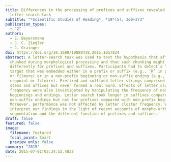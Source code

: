 ```yaml
---
title: Differences in the processing of prefixes and suffixes revealed by a
  letter-search task
subtitle: "*Scientific Studies of Reading*, *19*(5), 360–373"
publication_types:
  - "2"
authors:
  - E. Beyersmann
  - J. C. Ziegler
  - J. Grainger
doi: https://doi.org/10.1080/10888438.2015.1057824
abstract: A letter-search task was used to test the hypothesis that affixes are
  chunked during morphological processing and that such chunking might operate
  differently for prefixes and suffixes. Participants had to detect a letter
  target that was embedded either in a prefix or suffix (e.g., ‘R’ in propoint
  or filmure) or in a non-prefix beginning or non-suffix ending (e.g., ‘R’ in
  cropoint or filmire). Prefixed and suffixed letter-strings comprised real
  stems and affixes but never formed a real word. Effects of letter cluster
  frequency were also investigated by manipulating the frequency of non-affix
  beginnings and endings. Letter search took longer in suffixes compared with
  non-suffix endings but not for prefixes compared with non-prefix beginnings.
  Moreover, performance was not affected by letter cluster frequency. We
  interpret our findings in the light of recent accounts of morpho-orthographic
  segmentation and the different function of prefixes and suffixes.
draft: false
featured: false
image:
  filename: featured
  focal_point: Smart
  preview_only: false
summary: "2015"
date: 2015-07-01T02:34:52.483Z
---
```

